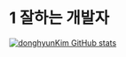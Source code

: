 # 1 잘하는 개발자

[![donghyunKim GitHub stats](https://github-readme-stats.vercel.app/api?username=dhLeoKim&theme=dark)](https://github.com/anuraghazra/github-readme-stats)

<!--
**dhLeoKim/dhLeoKim** is a ✨ _special_ ✨ repository because its `README.md` (this file) appears on your GitHub profile.

Here are some ideas to get you started:

- 🔭 I’m currently working on ...
- 🌱 I’m currently learning ...
- 👯 I’m looking to collaborate on ...
- 🤔 I’m looking for help with ...
- 💬 Ask me about ...
- 📫 How to reach me: ...
- 😄 Pronouns: ...
- ⚡ Fun fact: ...
-->
